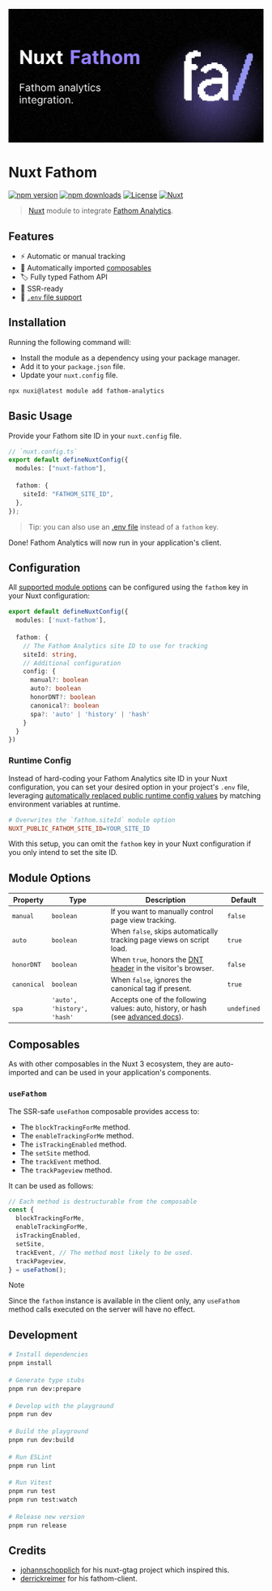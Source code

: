 ![Nuxt Fathom module](./.github/hero.png)

# Nuxt Fathom

[![npm version][npm-version-src]][npm-version-href]
[![npm downloads][npm-downloads-src]][npm-downloads-href]
[![License][license-src]][license-href]
[![Nuxt][nuxt-src]][nuxt-href]

> [Nuxt](https://nuxt.com) module to integrate [Fathom Analytics](https://usefathom.com/).

## Features

- ⚡ Automatic or manual tracking
- 📯 Automatically imported [composables](#composables)
- 🏷️ Fully typed Fathom API
- 🦾 SSR-ready
- 📂 [`.env` file support](#configuration)

## Installation

Running the following command will:

- Install the module as a dependency using your package manager.
- Add it to your `package.json` file.
- Update your `nuxt.config` file.

```bash
npx nuxi@latest module add fathom-analytics
```

## Basic Usage

Provide your Fathom site ID in your `nuxt.config` file.

```ts
// `nuxt.config.ts`
export default defineNuxtConfig({
  modules: ["nuxt-fathom"],

  fathom: {
    siteId: "FATHOM_SITE_ID",
  },
});
```

> Tip: you can also use an [.env file](#runtime-config) instead of a `fathom` key.

Done! Fathom Analytics will now run in your application's client.

## Configuration

All [supported module options](#module-options) can be configured using the `fathom` key in your Nuxt configuration:

```ts
export default defineNuxtConfig({
  modules: ['nuxt-fathom'],

  fathom: {
    // The Fathom Analytics site ID to use for tracking
    siteId: string,
    // Additional configuration
    config: {
      manual?: boolean
      auto?: boolean
      honorDNT?: boolean
      canonical?: boolean
      spa?: 'auto' | 'history' | 'hash'
    }
  }
})
```

### Runtime Config

Instead of hard-coding your Fathom Analytics site ID in your Nuxt configuration, you can set your desired option in your project's `.env` file, leveraging [automatically replaced public runtime config values](https://nuxt.com/docs/api/configuration/nuxt-config#runtimeconfig) by matching environment variables at runtime.

```ini
# Overwrites the `fathom.siteId` module option
NUXT_PUBLIC_FATHOM_SITE_ID=YOUR_SITE_ID
```

With this setup, you can omit the `fathom` key in your Nuxt configuration if you only intend to set the site ID.

## Module Options

| Property    | Type                        | Description                                                                                                                               | Default     |
| ----------- | --------------------------- | ----------------------------------------------------------------------------------------------------------------------------------------- | ----------- |
| `manual`    | `boolean`                   | If you want to manually control page view tracking.                                                                                       | `false`     |
| `auto`      | `boolean`                   | When `false`, skips automatically tracking page views on script load.                                                                     | `true`      |
| `honorDNT`  | `boolean`                   | When `true`, honors the [DNT header](https://developer.mozilla.org/en-US/docs/Web/HTTP/Headers/DNT) in the visitor's browser.             | `false`     |
| `canonical` | `boolean`                   | When `false`, ignores the canonical tag if present.                                                                                       | `true`      |
| `spa`       | `'auto', 'history', 'hash'` | Accepts one of the following values: auto, history, or hash (see [advanced docs](https://usefathom.com/docs/script/script-advanced#spa)). | `undefined` |

## Composables

As with other composables in the Nuxt 3 ecosystem, they are auto-imported and can be used in your application's components.

### `useFathom`

The SSR-safe `useFathom` composable provides access to:

- The `blockTrackingForMe` method.
- The `enableTrackingForMe` method.
- The `isTrackingEnabled` method.
- The `setSite` method.
- The `trackEvent` method.
- The `trackPageview` method.

It can be used as follows:

```ts
// Each method is destructurable from the composable
const {
  blockTrackingForMe,
  enableTrackingForMe,
  isTrackingEnabled,
  setSite,
  trackEvent, // The method most likely to be used.
  trackPageview,
} = useFathom();
```

> [!NOTE]
> Since the `fathom` instance is available in the client only, any `useFathom` method calls executed on the server will have no effect.

## Development

```bash
# Install dependencies
pnpm install

# Generate type stubs
pnpm run dev:prepare

# Develop with the playground
pnpm run dev

# Build the playground
pnpm run dev:build

# Run ESLint
pnpm run lint

# Run Vitest
pnpm run test
pnpm run test:watch

# Release new version
pnpm run release
```

## Credits

- [johannschopplich](https://github.com/johannschopplich/) for his nuxt-gtag project which inspired this.
- [derrickreimer](https://github.com/derrickreimer) for his fathom-client.

<!-- Badges -->

[npm-version-src]: https://img.shields.io/npm/v/nuxt-fathom/latest.svg?style=flat&colorA=18181B&colorB=28CF8D
[npm-version-href]: https://npmjs.com/package/nuxt-fathom
[npm-downloads-src]: https://img.shields.io/npm/dm/nuxt-fathom.svg?style=flat&colorA=18181B&colorB=28CF8D
[npm-downloads-href]: https://npmjs.com/package/nuxt-fathom
[license-src]: https://img.shields.io/npm/l/nuxt-fathom.svg?style=flat&colorA=18181B&colorB=28CF8D
[license-href]: https://npmjs.com/package/nuxt-fathom
[nuxt-src]: https://img.shields.io/badge/Nuxt-18181B?logo=nuxt.js
[nuxt-href]: https://nuxt.com
